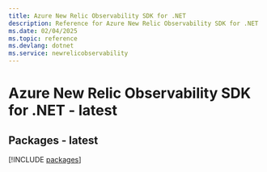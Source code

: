 ```yaml
---
title: Azure New Relic Observability SDK for .NET
description: Reference for Azure New Relic Observability SDK for .NET
ms.date: 02/04/2025
ms.topic: reference
ms.devlang: dotnet
ms.service: newrelicobservability
---
```

# Azure New Relic Observability SDK for .NET - latest
## Packages - latest
[!INCLUDE [packages](new-relic-observability-index.md)]